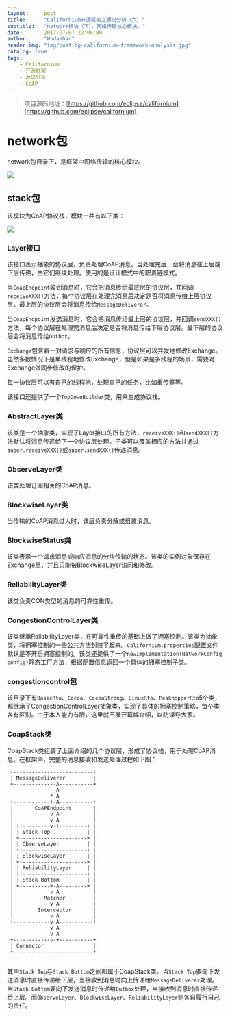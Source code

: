 ```yaml
---
layout:     post
title:      "Californium开源框架之源码分析（六）"
subtitle:   "network模块（下），网络传输核心模块。"
date:       2017-07-07 22:00:00
author:     "Wudashan"
header-img: "img/post-bg-californium-framework-analysis.jpg"
catalog: true
tags:
    - Californium
    - 开源框架
    - 源码分析
    - CoAP
---
```


> 项目源码地址：[https://github.com/eclipse/californium](https://github.com/eclipse/californium)

# network包

network包目录下，是框架中网络传输的核心模块。

![](http://o7x0ygc3f.bkt.clouddn.com/Californium%E5%BC%80%E6%BA%90%E6%A1%86%E6%9E%B6%E5%88%86%E6%9E%90/network%E5%8C%85.png)

## stack包

该模块为CoAP协议栈，模块一共有以下类：

![](http://o7x0ygc3f.bkt.clouddn.com/Californium%E5%BC%80%E6%BA%90%E6%A1%86%E6%9E%B6%E5%88%86%E6%9E%90/network-stack%E5%8C%85.png)

### Layer接口

该接口表示抽象的协议层，负责处理CoAP消息。当处理完后，会将消息往上层或下层传递，由它们继续处理。使用的是设计模式中的职责链模式。

当`CoapEndpoint`收到消息时，它会把消息传给最底层的协议层，并回调`receiveXXX()`方法，每个协议层在处理完消息后决定是否将消息传给上层协议层。最上层的协议层会将消息传给`MessageDeliverer`。

当`CoapEndpoint`发送消息时，它会把消息传给最上层的协议层，并回调`sendXXX()`方法，每个协议层在处理完消息后决定是否将消息传给下层协议层。最下层的协议层会将消息传给`Outbox`。

`Exchange`包含着一对请求与响应的所有信息，协议层可以并发地修改Exchange。虽然多数情况下是单线程地修改Exchange，但是如果是多线程的场景，需要对Exchange做同步修改的保护。

每一协议层可以有自己的线程池，处理自己的任务，比如重传等等。

该接口还提供了一个`TopDownBuilder`类，用来生成协议栈。


### AbstractLayer类

该类是一个抽象类，实现了Layer接口的所有方法，`receiveXXX()`和`sendXXX()`方法默认将消息传递给下一个协议层处理。子类可以覆盖相应的方法并通过`super.receiveXXX()`或`super.sendXXX()`传递消息。

### ObserveLayer类

该类处理订阅相关的CoAP消息。

### BlockwiseLayer类

当传输的CoAP消息过大时，该层负责分解或组装消息。

### BlockwiseStatus类

该类表示一个请求消息或响应消息的分块传输的状态。该类的实例对象保存在Exchange里，并且只能被BlockwiseLayer访问和修改。

### ReliabilityLayer类

该类负责CON类型的消息的可靠性重传。

### CongestionControlLayer类

该类继承ReliabilityLayer类，在可靠性重传的基础上做了拥塞控制。该类为抽象类，将拥塞控制的一些公共方法封装了起来。`Californium.properties`配置文件默认是不开启拥塞控制的。该类还提供了一个`newImplementation(NetworkConfig config)`静态工厂方法，根据配置信息返回一个具体的拥塞控制子类。

### congestioncontrol包

该目录下有`BasicRto`、`Cocoa`、`CocoaStrong`、`LinuxRto`、`PeakhopperRto`5个类，都继承了CongestionControlLayer抽象类，实现了具体的拥塞控制策略，每个类各有区别。由于本人能力有限，这里就不展开篇幅介绍，以防误导大家。

### CoapStack类

CoapStack类组装了上面介绍的几个协议层，形成了协议栈，用于处理CoAP消息。在框架中，完整的消息接收和发送处理过程如下图：

```
 +--------------------------+
 | MessageDeliverer         |
 +--------------A-----------+
                A
              * A
 +------------+-A-----------+
 |       CoAPEndpoint       |
 |            v A           |
 |            v A           |
 | +----------v-+---------+ |
 | | Stack Top            | |
 | +----------------------+ |
 | | ObserveLayer         | |
 | +----------------------+ |
 | | BlockwiseLayer       | |
 | +----------------------+ |
 | | ReliabilityLayer     | |
 | +----------------------+ |
 | | Stack Bottom         | |
 | +----------+-A---------+ |
 |            v A           |
 |          Matcher         |
 |            v A           |
 |        Interceptor       |
 |            v A           |
 +------------v-A-----------+
              v A 
              v A 
 +------------v-+-----------+
 | Connector                |
 +--------------------------+
 
```

其中`Stack Top`与`Stack Bottom`之间都属于CoapStack类。当`Stack Top`要向下发送消息时直接传递给下层，当接收到消息时向上传递给`MessageDeliverer`处理。当`Stack Bottom`要向下发送消息时传递给`Outbox`处理，当接收到消息时直接传递给上层。而`ObserveLayer`、`BlockwiseLayer`、`ReliabilityLayer`则各自履行自己的责任。